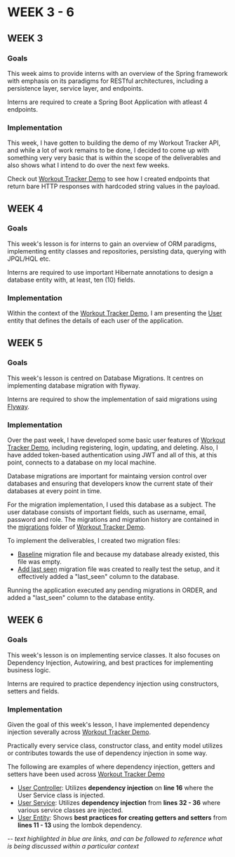 # WEEK 3 - 6

## WEEK 3

### Goals

This week aims to provide interns with an overview of the Spring framework with emphasis on its paradigms for RESTful architectures, including a persistence layer, service layer, and endpoints.

Interns are required to create a Spring Boot Application with atleast 4 endpoints.

### Implementation

This week, I have gotten to building the demo of my Workout Tracker API, and while a lot of work remains to be done, I decided to come up with something very very basic that is within the scope of the deliverables and also shows what I intend to do over the next few weeks.

Check out [Workout Tracker Demo](https://github.com/islajr/fip-backend-path/tree/e5506950ce61e0a1a3f4479a518e24073d7de974/3-6-project-learning/workout-tracker-demo) to see how I created endpoints that return bare HTTP responses with hardcoded string values in the payload.

## WEEK 4

### Goals

This week's lesson is for interns to gain an overview of ORM paradigms, implementing entity classes and repositories, persisting data, querying with JPQL/HQL etc.

Interns are required to use important Hibernate annotations to design a database entity with, at least, ten (10) fields.

### Implementation

Within the context of the [Workout Tracker Demo](https://github.com/islajr/fip-backend-path/tree/e5506950ce61e0a1a3f4479a518e24073d7de974/3-6-project-learning/workout-tracker-demo), I am presenting the [User](https://github.com/islajr/fip-backend-path/blob/997a035f79aeb1d66d33d20d92b9e4d686201278/3-6-project-learning/workout-tracker-demo/src/main/java/org/project/workouttrackerdemo/model/User.java) entity that defines the details of each user of the application.

## WEEK 5

### Goals

This week's lesson is centred on Database Migrations. It centres on implementing database migration with flyway. 

Interns are required to show the implementation of said migrations using [Flyway](https://documentation.red-gate.com/fd/redgate-flyway-documentation-138346877.html).

### Implementation

Over the past week, I have developed some basic user features of [Workout Tracker Demo](https://github.com/islajr/fip-backend-path/tree/master/3-6-project-learning/workout-tracker-demo), including registering, login, updating, and deleting. Also, I have added token-based authentication using JWT and all of this, at this point, connects to a database on my local machine.

Database migrations are important for maintaing version control over databases and ensuring that developers know the current state of their databases at every point in time.

For the migration implementation, I used this database as a subject. The user database consists of important fields, such as username, email, password and role. The migrations and migration history are contained in the [migrations](https://github.com/islajr/fip-backend-path/tree/master/3-6-project-learning/workout-tracker-demo/src/main/resources/db/migration) folder of [Workout Tracker Demo](https://github.com/islajr/fip-backend-path/tree/master/3-6-project-learning/workout-tracker-demo).

To implement the deliverables, I created two migration files:

- [Baseline](https://github.com/islajr/fip-backend-path/blob/master/3-6-project-learning/workout-tracker-demo/src/main/resources/db/migration/V1__baseline.sql) migration file and because my database already existed, this file was empty.
- [Add last seen](https://github.com/islajr/fip-backend-path/blob/master/3-6-project-learning/workout-tracker-demo/src/main/resources/db/migration/V2__add_last_seen_to_users.sql) migration file was created to really test the setup, and it effectively added a "last_seen" column to the database.

Running the application executed any pending migrations in ORDER, and added a "last_seen" column to the database entity.

## WEEK 6

### Goals

This week's lesson is on implementing service classes. It also focuses on Dependency Injection, Autowiring, and best practices for implementing business logic.

Interns are required to practice dependency injection using constructors, setters and fields.

### Implementation

Given the goal of this week's lesson, I have implemented dependency injection severally across [Workout Tracker Demo](https://github.com/islajr/fip-backend-path/tree/master/3-6-project-learning/workout-tracker-demo).

Practically every service class, constructor class, and entity model utilizes or contributes towards the use of dependency injection in some way.

The following are examples of where dependency injection, getters and setters have been used across [Workout Tracker Demo](https://github.com/islajr/fip-backend-path/tree/master/3-6-project-learning/workout-tracker-demo)

- [User Controller](https://github.com/islajr/fip-backend-path/blob/master/3-6-project-learning/workout-tracker-demo/src/main/java/org/project/workouttrackerdemo/controller/UserController.java): Utilizes **dependency injection** on **line 16** where the User Service class is injected.
- [User Service](https://github.com/islajr/fip-backend-path/blob/master/3-6-project-learning/workout-tracker-demo/src/main/java/org/project/workouttrackerdemo/service/UserService.java): Utilizes **dependency injection** from **lines 32 - 36** where various service classes are injected.
- [User Entity](https://github.com/islajr/fip-backend-path/blob/master/3-6-project-learning/workout-tracker-demo/src/main/java/org/project/workouttrackerdemo/model/User.java): Shows **best practices for creating getters and setters** from **lines 11 - 13** using the lombok dependency.

-- *text highlighted in blue are links, and can be followed to reference what is being discussed within a particular context*
